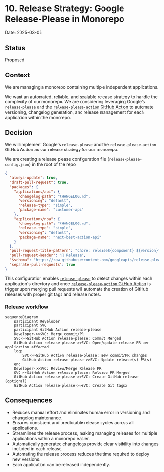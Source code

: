 # 10. Release Strategy: Google Release-Please in Monorepo

Date: 2025-03-05

## Status

Proposed

## Context

We are managing a monorepo containing multiple independent applications.

We want an automated, reliable, and scalable release strategy to handle the complexity of our monorepo. We are considering leveraging Google's [`release-please`][release-please] and the [`release-please-action` GitHub Action][release-please-action] to automate versioning, changelog generation, and release management for each application within the monorepo.

## Decision

We will implement Google's `release-please` and the `release-please-action` GitHub Action as our release strategy for our monorepo.

We are creating a release please configuration file (`release-please-config.json`) in the root of the repo

```json
{
  "always-update": true,
  "draft-pull-request": true,
  "packages": {
    "applications/api": {
      "changelog-path": "CHANGELOG.md",
      "versioning": "default",
      "release-type": "simple",
      "package-name": "customer-api"
    },
    "applications/nba": {
      "changelog-path": "CHANGELOG.md",
      "release-type": "simple",
      "versioning": "default",
      "package-name": "next-best-action-api"
    }
  },
  "pull-request-title-pattern": "chore: release${component} ${version}",
  "pull-request-header": "🚀 Release",
  "$schema": "https://raw.githubusercontent.com/googleapis/release-please/main/schemas/config.json",
  "separate-pull-requests": true
}
```

This configuration enables [`release-please`][release-please] to detect changes within each application's directory and once [`release-please-action` GitHub Action][release-please-action] is trigger upon merging pull requests will automate the creation of GitHub releases with proper git tags and release notes.

### Release workflow

```mermaid
sequenceDiagram
    participant Developer
    participant SVC
    participant GitHub Action release-please
    Developer->>SVC: Merge commit/PR
    SVC->>GitHub Action release-please: Commit Merged
    GitHub Action release-please->>SVC: Open/update release PR per application affected
    loop
        SVC->>GitHub Action release-please: New commit/PR changes
        GitHub Action release-please->>SVC: Update release(s) PR(s)
    end
    Developer->>SVC: Review/Merge Release PR
    SVC->>GitHub Action release-please: Release PR Mmrged
    GitHub Action release-please->>SVC: Create GitHub release (optional)
    GitHub Action release-please->>SVC: Create Git tagsx
```

## Consequences

- Reduces manual effort and eliminates human error in versioning and changelog maintenance.
- Ensures consistent and predictable release cycles across all applications.
- Streamlines the release process, making managing releases for multiple applications within a monorepo easier.
- Automatically generated changelogs provide clear visibility into changes included in each release.
- Automating the release process reduces the time required to deploy new versions.
- Each application can be released independently.

[release-please]: https://github.com/googleapis/release-please
[release-please-action]: https://github.com/googleapis/release-please-action

